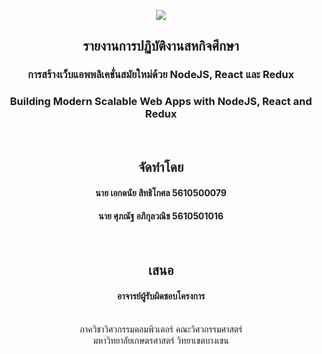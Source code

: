 <p align="center">
  <img src="https://runnables.co.th/img/logo.png">
  <h2 align="center">รายงานการปฏิบัติงานสหกิจศึกษา</h2>
  <h3 align="center">การสร้างเว็บแอพพลิเคชั่นสมัยใหม่ด้วย NodeJS, React และ Redux</h3>
  <h3 align="center">Building Modern Scalable Web Apps with NodeJS, React and Redux</h3><br>
  <h2 align="center">จัดทำโดย</h2>
  <h4 align="center">นาย เอกดนัย สิทธิโกศล 5610500079</h4>
  <h4 align="center">นาย ศุภณัฐ อภิกุลวณิช 5610501016</h4><br>
  
  <h2 align="center">เสนอ</h2>
  <h4 align="center">อาจารย์ผู้รับผิดชอบโครงการ</h4>
</p>


<p align="center"><br>ภาควิชาวิศวกรรมคอมพิวเตอร์ คณะวิศวกรรมศาสตร์<br>
มหาวิทยาลัยเกษตรศาสตร์ วิทยาเขตบางเขน</p>


